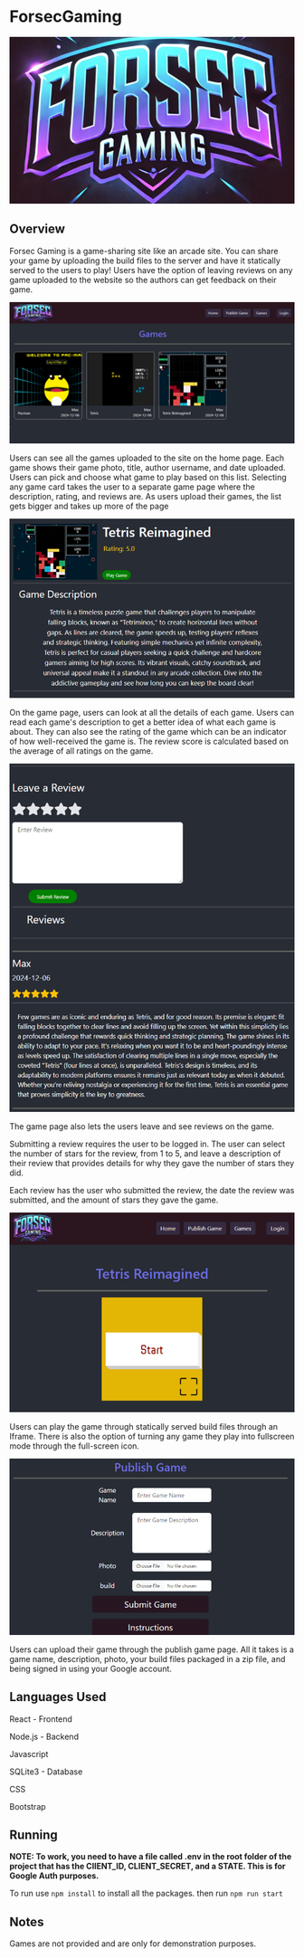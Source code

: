 # ForsecGaming

![alt text](https://github.com/Subasamax/ForsecGaming/blob/f58835b23c700e9b653d0d6d3d2407d72e3f2e95/public/ForsecGamingHeader2.png "LOGO")


## Overview

Forsec Gaming is a game-sharing site like
an arcade site. You can share your game by
uploading the build files to the server and
have it statically served to the users to play!
Users have the option of leaving reviews on
any game uploaded to the website so the
authors can get feedback on their game. 

![alt text](https://github.com/Subasamax/ForsecGaming/blob/f58835b23c700e9b653d0d6d3d2407d72e3f2e95/public/Poster/HomePagePoster.png "Home Page")

Users can see all the games uploaded to the site on the home
page. Each game shows their game photo, title, author username,
and date uploaded. Users can pick and choose what game to play
based on this list. Selecting any game card takes the user to a
separate game page where the description, rating, and reviews
are. As users upload their games, the list gets bigger and takes
up more of the page

![alt text](https://github.com/Subasamax/ForsecGaming/blob/f58835b23c700e9b653d0d6d3d2407d72e3f2e95/public/Poster/GamePagePoster.png "Game Page")


On the game page, users can look at all the details of each game.
Users can read each game's description to get a better idea of
what each game is about. They can also see the rating of the
game which can be an indicator of how well-received the game is.
The review score is calculated based on the average of all ratings
on the game.

![alt text](https://github.com/Subasamax/ForsecGaming/blob/f58835b23c700e9b653d0d6d3d2407d72e3f2e95/public/Poster/ReviewPoster.png "Reviews")

The game page also lets the users leave and see
reviews on the game.

Submitting a review requires the user to be logged in.
The user can select the number of stars for the review,
from 1 to 5, and leave a description of their review that
provides details for why they gave the number of stars
they did.

Each review has the user who submitted the review,
the date the review was submitted, and the amount of
stars they gave the game.

![alt text](https://github.com/Subasamax/ForsecGaming/blob/f58835b23c700e9b653d0d6d3d2407d72e3f2e95/public/Poster/PlayGamePoster.png "Play Game")

Users can play the game through statically
served build files through an Iframe. There is also
the option of turning any game they play into fullscreen mode through the full-screen icon.

![alt text](https://github.com/Subasamax/ForsecGaming/blob/f58835b23c700e9b653d0d6d3d2407d72e3f2e95/public/Poster/PublishGamePoster.png "Game Page")

Users can upload their game through the publish
game page. All it takes is a game name, description,
photo, your build files packaged in a zip file, and
being signed in using your Google account. 


## Languages Used

React - Frontend

Node.js - Backend

Javascript

SQLite3 - Database

CSS

Bootstrap

## Running

**NOTE: To work, you need to have a file called .env in the root folder of the project that has the ClIENT_ID, CLIENT_SECRET, and a STATE. This is for Google Auth purposes.**

To run use `npm install` to install all the packages.
then run `npm run start`

## Notes

Games are not provided and are only for demonstration purposes.


